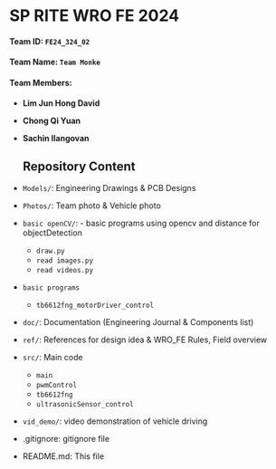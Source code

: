 # SP RITE WRO FE 2024


#### Team ID:			`FE24_324_02`


#### Team Name: 		`Team Monke` 


#### Team Members: 	
- **Lim Jun Hong David**
- **Chong Qi Yuan**
- **Sachin Ilangovan**


  ## Repository Content
- `Models/`: Engineering Drawings & PCB Designs
- `Photos/`: Team photo & Vehicle photo
- `basic openCV/`: - basic programs using opencv and distance for objectDetection
  - `draw.py`
  - `read images.py`
  - `read videos.py`
- `basic programs`
  - `tb6612fng_motorDriver_control`
- `doc/`:  Documentation (Engineering Journal & Components list)
- `ref/`: References for design idea & WRO_FE Rules, Field overview
- `src/`: Main code
  - `main`
  - `pwmControl`
  - `tb6612fng`
  - `ultrasonicSensor_control`
- `vid_demo/`: video demonstration of vehicle driving

- .gitignore: gitignore file
- README.md: This file

